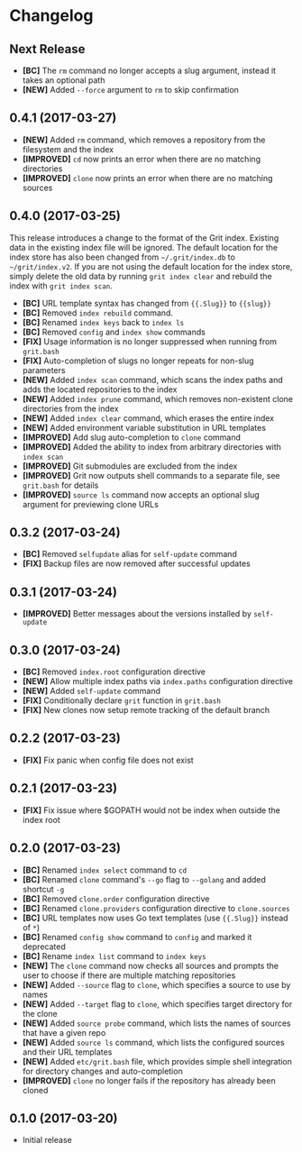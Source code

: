# Changelog

## Next Release

- **[BC]** The `rm` command no longer accepts a slug argument, instead it takes an optional path
- **[NEW]** Added `--force` argument to `rm` to skip confirmation

## 0.4.1 (2017-03-27)

- **[NEW]** Added `rm` command, which removes a repository from the filesystem and the index
- **[IMPROVED]** `cd` now prints an error when there are no matching directories
- **[IMPROVED]** `clone` now prints an error when there are no matching sources

## 0.4.0 (2017-03-25)

This release introduces a change to the format of the Grit index. Existing data
in the existing index file will be ignored. The default location for the index
store has also been changed from `~/.grit/index.db` to `~/grit/index.v2`. If you
are not using the default location for the index store, simply delete the old
data by running `grit index clear` and rebuild the index with `grit index scan`.

- **[BC]** URL template syntax has changed from `{{.Slug}}` to `{{slug}}`
- **[BC]** Removed `index rebuild` command.
- **[BC]** Renamed `index keys` back to `index ls`
- **[BC]** Removed `config` and `index show` commands
- **[FIX]** Usage information is no longer suppressed when running from `grit.bash`
- **[FIX]** Auto-completion of slugs no longer repeats for non-slug parameters
- **[NEW]** Added `index scan` command, which scans the index paths and adds the located repositories to the index
- **[NEW]** Added `index prune` command, which removes non-existent clone directories from the index
- **[NEW]** Added `index clear` command, which erases the entire index
- **[NEW]** Added environment variable substitution in URL templates
- **[IMPROVED]** Add slug auto-completion to `clone` command
- **[IMPROVED]** Added the ability to index from arbitrary directories with `index scan`
- **[IMPROVED]** Git submodules are excluded from the index
- **[IMPROVED]** Grit now outputs shell commands to a separate file, see `grit.bash` for details
- **[IMPROVED]** `source ls` command now accepts an optional slug argument for previewing clone URLs

## 0.3.2 (2017-03-24)

- **[BC]** Removed `selfupdate` alias for `self-update` command
- **[FIX]** Backup files are now removed after successful updates

## 0.3.1 (2017-03-24)

- **[IMPROVED]** Better messages about the versions installed by `self-update`

## 0.3.0 (2017-03-24)

- **[BC]** Removed `index.root` configuration directive
- **[NEW]** Allow multiple index paths via `index.paths` configuration directive
- **[NEW]** Added `self-update` command
- **[FIX]** Conditionally declare `grit` function in `grit.bash`
- **[FIX]** New clones now setup remote tracking of the default branch

## 0.2.2 (2017-03-23)

- **[FIX]** Fix panic when config file does not exist

## 0.2.1 (2017-03-23)

- **[FIX]** Fix issue where $GOPATH would not be index when outside the index root

## 0.2.0 (2017-03-23)

- **[BC]** Renamed `index select` command to `cd`
- **[BC]** Renamed `clone` command's `--go` flag to `--golang` and added shortcut `-g`
- **[BC]** Removed `clone.order` configuration directive
- **[BC]** Renamed `clone.providers` configuration directive to `clone.sources`
- **[BC]** URL templates now uses Go text templates (use `{{.Slug}}` instead of `*`)
- **[BC]** Renamed `config show` command to `config` and marked it deprecated
- **[BC]** Rename `index list` command to `index keys`
- **[NEW]** The `clone` command now checks all sources and prompts the user to choose if there are multiple matching repositories
- **[NEW]** Added `--source` flag to `clone`, which specifies a source to use by names
- **[NEW]** Added `--target` flag to `clone`, which specifies target directory for the clone
- **[NEW]** Added `source probe` command, which lists the names of sources that have a given repo
- **[NEW]** Added `source ls` command, which lists the configured sources and their URL templates
- **[NEW]** Added `etc/grit.bash` file, which provides simple shell integration for directory changes and auto-completion
- **[IMPROVED]** `clone` no longer fails if the repository has already been cloned

## 0.1.0 (2017-03-20)

- Initial release
